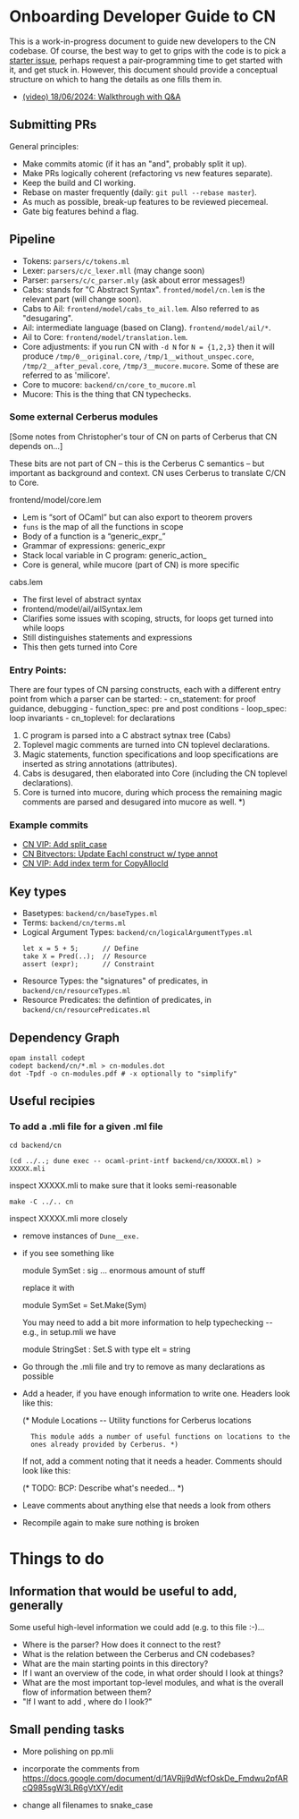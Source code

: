 # Onboarding Developer Guide to CN

This is a work-in-progress document to guide new developers to the CN codebase.
Of course, the best way to get to grips with the code is to pick a [starter
issue](https://github.com/orgs/GaloisInc/projects/23/views/9?filterQuery=label%3Acn+is%3Aopen+expertise%3Aonboarding),
perhaps request a pair-programming time to get started with it, and get stuck
in. However, this document should provide a conceptual structure on which to
hang the details as one fills them in.

* [(video) 18/06/2024: Walkthrough with Q&A](https://drive.google.com/file/d/15aoDeTGtcx_JbESEli6aICcSC5eo8fEV/view?usp=sharing)

## Submitting PRs

General principles:

* Make commits atomic (if it has an "and", probably split it up).
* Make PRs logically coherent (refactoring vs new features separate).
* Keep the build and CI working.
* Rebase on master frequently (daily: `git pull --rebase master`).
* As much as possible, break-up features to be reviewed piecemeal.
* Gate big features behind a flag.

## Pipeline

* Tokens: `parsers/c/tokens.ml`
* Lexer: `parsers/c/c_lexer.mll` (may change soon)
* Parser: `parsers/c/c_parser.mly` (ask about error messages!)
* Cabs: stands for "C Abstract Syntax". `fronted/model/cn.lem` is the relevant
  part (will change soon).
* Cabs to Ail: `frontend/model/cabs_to_ail.lem`. Also referred to as "desugaring".
* Ail: intermediate language (based on Clang). `frontend/model/ail/*`.
* Ail to Core: `frontend/model/translation.lem`.
* Core adjustments: if you run CN with `-d N` for `N = {1,2,3}` then it will
  produce `/tmp/0__original.core`, `/tmp/1__without_unspec.core`,
  `/tmp/2__after_peval.core`, `/tmp/3__mucore.mucore`. Some of these are referred to as 'milicore'.
* Core to mucore: `backend/cn/core_to_mucore.ml`
* Mucore: This is the thing that CN typechecks.

### Some external Cerberus modules

[Some notes from Christopher's tour of CN on parts of Cerberus that CN
depends on...]

These bits are not part of CN – this is the Cerberus C semantics – but
important as background and context.  CN uses Cerberus to translate
C/CN to Core.

frontend/model/core.lem
* Lem is “sort of OCaml” but can also export to theorem provers
* `funs` is the map of all the functions in scope
* Body of a function is a “generic_expr_”
* Grammar of expressions: generic_expr
* Stack local variable in C program: generic_action_
* Core is general, while mucore (part of CN) is more specific

cabs.lem
* The first level of abstract syntax
* frontend/model/ail/ailSyntax.lem
* Clarifies some issues with scoping, structs, for loops get turned into while loops
* Still distinguishes statements and expressions
* This then gets turned into Core

### Entry Points:

There are four types of CN parsing constructs, each with
a different entry point from which a parser can be started:
     - cn_statement: for proof guidance, debugging
     - function_spec: pre and post conditions
     - loop_spec: loop invariants
     - cn_toplevel: for declarations

1. C program is parsed into a C abstract sytnax tree (Cabs)
2. Toplevel magic comments are turned into CN toplevel declarations.
3. Magic statements, function specifications and loop specifications are
  inserted as string annotations (attributes).
4. Cabs is desugared, then elaborated into Core (including the CN toplevel declarations).
5. Core is turned into mucore, during which process the remaining magic
  comments are parsed and desugared into mucore as well. *)

### Example commits
* [CN VIP: Add split_case](https://github.com/rems-project/cerberus/commit/67e60e701fefbcfb6c581a6c18eb2355a277afc4)
* [CN Bitvectors: Update EachI construct w/ type annot](https://github.com/rems-project/cerberus/commit/79ddfa37fd199a147e6f4f55e2d5b73cea6b9d83)
* [CN VIP: Add index term for CopyAllocId](https://github.com/rems-project/cerberus/commit/4081026bd0e9a27ad536e31713766cb275242d73)

## Key types

* Basetypes: `backend/cn/baseTypes.ml`
* Terms: `backend/cn/terms.ml`
* Logical Argument Types: `backend/cn/logicalArgumentTypes.ml`
    ```
    let x = 5 + 5;      // Define
    take X = Pred(..);  // Resource
    assert (expr);      // Constraint
    ```
* Resource Types: the "signatures" of predicates, in `backend/cn/resourceTypes.ml`
* Resource Predicates: the defintion of predicates, in `backend/cn/resourcePredicates.ml`

## Dependency Graph

```
opam install codept
codept backend/cn/*.ml > cn-modules.dot
dot -Tpdf -o cn-modules.pdf # -x optionally to "simplify"
```

## Useful recipies

### To add a .mli file for a given .ml file

`cd backend/cn`

`(cd ../..; dune exec -- ocaml-print-intf backend/cn/XXXXX.ml) > XXXXX.mli`

inspect XXXXX.mli to make sure that it looks semi-reasonable

`make -C ../.. cn`

inspect XXXXX.mli more closely

  - remove instances of `Dune__exe.`

  - if you see something like

       module SymSet :
         sig
           ... enormous amount of stuff

    replace it with

       module SymSet = Set.Make(Sym)

    You may need to add a bit more information to help typechecking --
    e.g., in setup.mli we have

       module StringSet : Set.S with type elt = string

  - Go through the .mli file and try to remove as many declarations as
    possible

  - Add a header, if you have enough information to write one.
    Headers look like this:

       (* Module Locations -- Utility functions for Cerberus locations

          This module adds a number of useful functions on locations to the
          ones already provided by Cerberus. *)

    If not, add a comment noting that it needs a header.  Comments
    should look like this:

       (* TODO: BCP: Describe what's needed... *)

  - Leave comments about anything else that needs a look from others

  - Recompile again to make sure nothing is broken

# Things to do

## Information that would be useful to add, generally

Some useful high-level information we could add (e.g. to this file :-)...

   - Where is the parser?  How does it connect to the rest?
   - What is the relation between the Cerberus and CN codebases?
   - What are the main starting points in this directory?
   - If I want an overview of the code, in what order should I look at
     things?
   - What are the most important top-level modules, and what is the
     overall flow of information between them?
   - "If I want to add <common sort of thing to add>, where do I look?"

## Small pending tasks

- More polishing on pp.mli

- incorporate the comments from
https://docs.google.com/document/d/1AVRjj9dWcfOskDe_Fmdwu2pfARcQ985sgW3LR6gVtXY/edit

- change all filenames to snake_case
